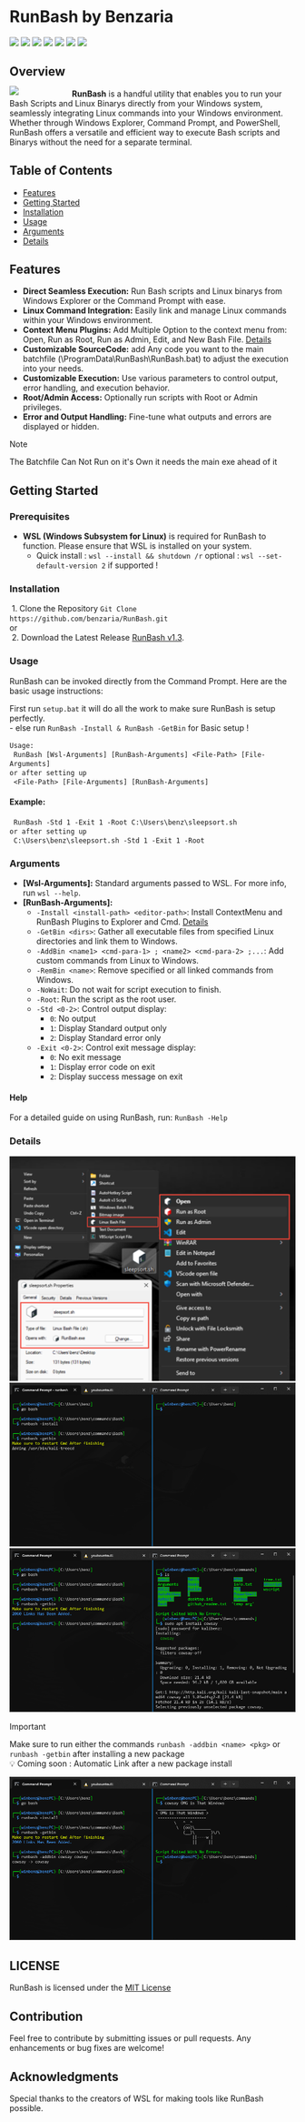 # RunBash by Benzaria
![](https://img.shields.io/badge/Windows-blue) ![](https://img.shields.io/badge/Linux-white?logo=linux&logoColor=black) ![](https://img.shields.io/badge/Batch-blue) ![](https://img.shields.io/badge/Bash-white?logo=gnubash&logoColor=black) ![](https://img.shields.io/badge/-blue?logo=c&logoColor=white) ![](https://img.shields.io/github/repo-size/benzaria/runbash) <!--[](https://img.shields.io/github/downloads/benzaria/runbash/total)--> ![](https://img.shields.io/badge/RunBash_size-300KB-green) <!--![](https://img.shields.io/github/size/benzaria/runbash/RunBash.exe) ![]() ![]() -->

## Overview
<img src="https://raw.githubusercontent.com/benzaria/RunBash/main/images/bash.ico" width="110px" align="left" style="margin-top: -5px">

**RunBash** is a handful utility that enables you to run your Bash Scripts and Linux Binarys directly from your Windows system, seamlessly integrating Linux commands into your Windows environment. Whether through Windows Explorer, Command Prompt, and PowerShell, RunBash offers a versatile and efficient way to execute Bash scripts and Binarys without the need for a separate terminal.

## Table of Contents
 - [Features](#features)
 - [Getting Started](#getting-started)
 - [Installation](#installation)
 - [Usage](#usage)
 - [Arguments](#arguments)
 - [Details](#details)


## Features
- **Direct Seamless Execution:** Run Bash scripts and Linux binarys from Windows Explorer or the Command Prompt with ease.
- **Linux Command Integration:** Easily link and manage Linux commands within your Windows environment.
- **Context Menu Plugins:** Add Multiple Option to the context menu from: Open, Run as Root, Run as Admin, Edit, and New Bash File. [Details](#details)
- **Customizable SourceCode:** add Any code you want to the main batchfile (\ProgramData\RunBash\RunBash.bat) to adjust the execution into your needs.  
- **Customizable Execution:** Use various parameters to control output, error handling, and execution behavior.
- **Root/Admin Access:** Optionally run scripts with Root or Admin privileges.
- **Error and Output Handling:** Fine-tune what outputs and errors are displayed or hidden.
> [!NOTE]
> The Batchfile Can Not Run on it's Own it needs the main exe ahead of it   

## Getting Started
### Prerequisites
- **WSL (Windows Subsystem for Linux)** is required for RunBash to function. Please ensure that WSL is installed on your system.  
  - Quick install : `wsl --install && shutdown /r` optional : `wsl --set-default-version 2` if supported !

### Installation
 1. Clone the Repository `Git Clone https://github.com/benzaria/RunBash.git`  
or  
 2. Download the Latest Release [RunBash v1.3](https://github.com/benzaria/RunBash/archive/refs/tags/1.3.zip).  

### Usage
RunBash can be invoked directly from the Command Prompt. Here are the basic usage instructions:

First run `setup.bat` it will do all the work to make sure RunBash is setup perfectly.  
\- else run `RunBash -Install & RunBash -GetBin` for Basic setup !  

```
Usage:
 RunBash [Wsl-Arguments] [RunBash-Arguments] <File-Path> [File-Arguments]  
or after setting up 
 <File-Path> [File-Arguments] [RunBash-Arguments]
```

#### Example:
```
 RunBash -Std 1 -Exit 1 -Root C:\Users\benz\sleepsort.sh
or after setting up
 C:\Users\benz\sleepsort.sh -Std 1 -Exit 1 -Root
```

### Arguments
- **[Wsl-Arguments]:** Standard arguments passed to WSL. For more info, run `wsl --help`.
- **[RunBash-Arguments]:**
  - `-Install <install-path> <editor-path>`: Install ContextMenu and RunBash Plugins to Explorer and Cmd. [Details](#details)
  - `-GetBin <dirs>`: Gather all executable files from specified Linux directories and link them to Windows.
  - `-AddBin <name1> <cmd-para-1> ; <name2> <cmd-para-2> ;...`: Add custom commands from Linux to Windows.
  - `-RemBin <name>`: Remove specified or all linked commands from Windows.
  - `-NoWait`: Do not wait for script execution to finish.
  - `-Root`: Run the script as the root user.
  - `-Std <0-2>`: Control output display:
    - `0`: No output
    - `1`: Display Standard output only
    - `2`: Display Standard error only
  - `-Exit <0-2>`: Control exit message display:
    - `0`: No exit message
    - `1`: Display error code on exit
    - `2`: Display success message on exit

#### Help
For a detailed guide on using RunBash, run: `RunBash -Help`

### Details
![Explorer/Context Menu](/images/ContextMenu.png)
![RunBash in Action](/images/RunBash%20in%20Action%20(1).png)
![RunBash in Action](/images/RunBash%20in%20Action%20(2).png)
> [!IMPORTANT]
> Make sure to run either the commands `runbash -addbin <name> <pkg>` or `runbash -getbin` after installing a new package  
> :bulb: Coming soon : Automatic Link after a new package install

![RunBash in Action](/images/RunBash%20in%20Action%20(3).png)

## LICENSE
RunBash is licensed under the [MIT License](/LICENSE)

## Contribution
Feel free to contribute by submitting issues or pull requests. Any enhancements or bug fixes are welcome!

## Acknowledgments
Special thanks to the creators of WSL for making tools like RunBash possible.
